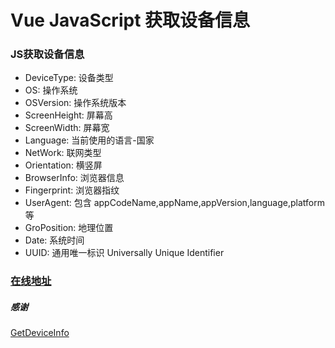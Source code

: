 # Vue JavaScript 获取设备信息

### JS获取设备信息

 - DeviceType: 设备类型
 - OS: 操作系统
 - OSVersion: 操作系统版本
 - ScreenHeight: 屏幕高
 - ScreenWidth: 屏幕宽
 - Language: 当前使用的语言-国家
 - NetWork: 联网类型
 - Orientation: 横竖屏
 - BrowserInfo: 浏览器信息
 - Fingerprint: 浏览器指纹
 - UserAgent: 包含 appCodeName,appName,appVersion,language,platform 等
 - GroPosition: 地理位置
 - Date: 系统时间
 - UUID: 通用唯一标识 Universally Unique Identifier

 ### [在线地址](https://dukanglyb.github.io/v-getdeviceinfo/)


##### 感谢
[GetDeviceInfo](https://skillnull.com/others/GetDeviceInfo/index.html)
